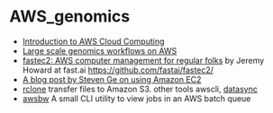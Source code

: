 # AWS_genomics

* [Introduction to AWS Cloud Computing](https://github.com/griffithlab/rnaseq_tutorial/wiki/Intro-to-AWS-Cloud-Computing)
* [Large scale genomics workflows on AWS](https://docs.opendata.aws/genomics-workflows/)
* [fastec2: AWS computer management for regular folks](https://www.fast.ai/2019/02/15/fastec2/) by Jeremy Howard at fast.ai https://github.com/fastai/fastec2/
* [A blog post by Steven Ge on using Amazon EC2](https://gex.netlify.com/post/using-amazon-ec2-to-run-large-data-analysis-cheaply/)
* [rclone](https://rclone.org/s3/) transfer files to Amazon S3. other tools awscli, [datasync](https://aws.amazon.com/datasync/)
* [awsbw](https://github.com/jgolob/awsbw/) A small CLI utility to view jobs in an AWS batch queue
